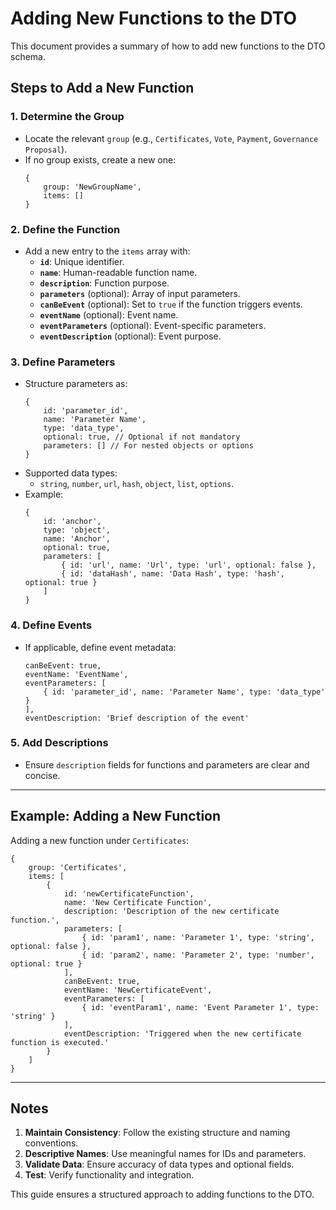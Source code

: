 # Adding New Functions to the DTO

This document provides a summary of how to add new functions to the DTO schema.

## Steps to Add a New Function

### 1. **Determine the Group**
- Locate the relevant `group` (e.g., `Certificates`, `Vote`, `Payment`, `Governance Proposal`).
- If no group exists, create a new one:
  ```
  {
      group: 'NewGroupName',
      items: []
  }
  ```

### 2. **Define the Function**
- Add a new entry to the `items` array with:
    - **`id`**: Unique identifier.
    - **`name`**: Human-readable function name.
    - **`description`**: Function purpose.
    - **`parameters`** (optional): Array of input parameters.
    - **`canBeEvent`** (optional): Set to `true` if the function triggers events.
    - **`eventName`** (optional): Event name.
    - **`eventParameters`** (optional): Event-specific parameters.
    - **`eventDescription`** (optional): Event purpose.

### 3. **Define Parameters**
- Structure parameters as:
  ```
  {
      id: 'parameter_id',
      name: 'Parameter Name',
      type: 'data_type',
      optional: true, // Optional if not mandatory
      parameters: [] // For nested objects or options
  }
  ```
- Supported data types:
    - `string`, `number`, `url`, `hash`, `object`, `list`, `options`.
- Example:
  ```
  {
      id: 'anchor',
      type: 'object',
      name: 'Anchor',
      optional: true,
      parameters: [
          { id: 'url', name: 'Url', type: 'url', optional: false },
          { id: 'dataHash', name: 'Data Hash', type: 'hash', optional: true }
      ]
  }
  ```

### 4. **Define Events**
- If applicable, define event metadata:
  ```
  canBeEvent: true,
  eventName: 'EventName',
  eventParameters: [
      { id: 'parameter_id', name: 'Parameter Name', type: 'data_type' }
  ],
  eventDescription: 'Brief description of the event'
  ```

### 5. **Add Descriptions**
- Ensure `description` fields for functions and parameters are clear and concise.

---

## Example: Adding a New Function

Adding a new function under `Certificates`:

```
{
    group: 'Certificates',
    items: [
        {
            id: 'newCertificateFunction',
            name: 'New Certificate Function',
            description: 'Description of the new certificate function.',
            parameters: [
                { id: 'param1', name: 'Parameter 1', type: 'string', optional: false },
                { id: 'param2', name: 'Parameter 2', type: 'number', optional: true }
            ],
            canBeEvent: true,
            eventName: 'NewCertificateEvent',
            eventParameters: [
                { id: 'eventParam1', name: 'Event Parameter 1', type: 'string' }
            ],
            eventDescription: 'Triggered when the new certificate function is executed.'
        }
    ]
}
```

---

## Notes

1. **Maintain Consistency**: Follow the existing structure and naming conventions.
2. **Descriptive Names**: Use meaningful names for IDs and parameters.
3. **Validate Data**: Ensure accuracy of data types and optional fields.
4. **Test**: Verify functionality and integration.

This guide ensures a structured approach to adding functions to the DTO.
